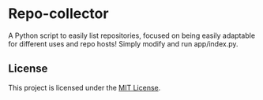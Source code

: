 # Repo-collector
A Python script to easily list repositories, focused on being easily adaptable for different uses and repo hosts! Simply modify and run app/index.py.

## License
This project is licensed under the [MIT License](LICENSE).